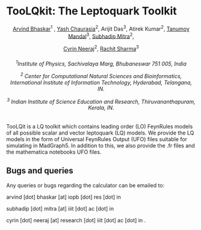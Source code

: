 # TooLQkit: The Leptoquark Toolkit
<div align="center">
        
[Arvind Bhaskar](https://inspirehep.net/authors/1821728)<sup>1</sup> , [Yash Chaurasia](https://inspirehep.net/authors/2627239)<sup>2</sup>, Arijit Das<sup>3</sup>, Atirek Kumar<sup>2</sup>, [Tanumoy Mandal](https://inspirehep.net/authors/1078070)<sup>3</sup>, [Subhadip Mitra](https://inspirehep.net/authors/1037136)<sup>2</sup>,

[Cyrin Neeraj](https://inspirehep.net/authors/1904817)<sup>2</sup>, [Rachit Sharma](https://inspirehep.net/authors/2739739)<sup>3</sup>
<h6>

<sup>1</sup>Institute of Physics, Sachivalaya Marg, Bhubaneswar 751 005, India

<sup>2</sup> Center for Computational Natural Sciences and Bioinformatics, International Institute of Information Technology, Hyderabad, Telangana, IN.

<sup>3</sup> Indian Institute of Science Education and Research, Thiruvananthapuram, Kerala, IN.

</h6>
</div>


TooLQit is a LQ toolkit which contains leading order (LO) FeynRules models of all possible scalar and vector leptoquark (LQ) models. We provide the LQ models in the form of 
Universal FeynRules Output (UFO) files suitable for simulating in MadGraph5. In addition to this, we also provide the .fr files and the mathematica notebooks UFO files.


## Bugs and queries

Any queries or bugs regarding the calculator can be emailed to: 

arvind \[dot\] bhaskar \[at\] iopb \[dot\] res \[dot\] in

subhadip \[dot\] mitra \[at\] iiit \[dot\] ac \[dot\] in

cyrin \[dot\] neeraj \[at\] research \[dot\] iiit \[dot\] ac \[dot\] in .
